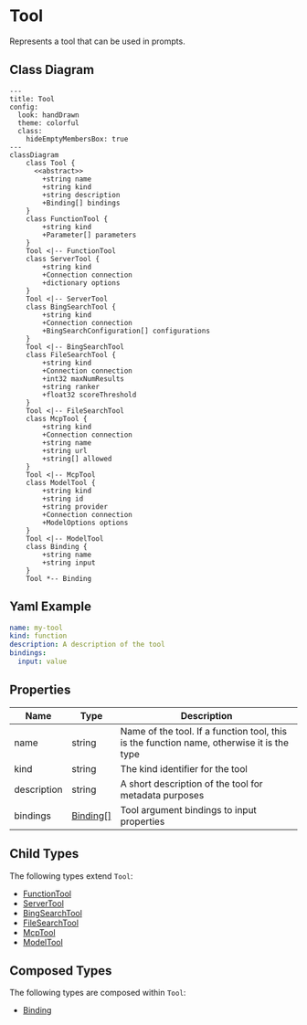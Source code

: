 # Tool

Represents a tool that can be used in prompts.

## Class Diagram

```mermaid
---
title: Tool
config:
  look: handDrawn
  theme: colorful
  class:
    hideEmptyMembersBox: true
---
classDiagram
    class Tool {
      <<abstract>>
        +string name
        +string kind
        +string description
        +Binding[] bindings
    }
    class FunctionTool {
        +string kind
        +Parameter[] parameters
    }
    Tool <|-- FunctionTool
    class ServerTool {
        +string kind
        +Connection connection
        +dictionary options
    }
    Tool <|-- ServerTool
    class BingSearchTool {
        +string kind
        +Connection connection
        +BingSearchConfiguration[] configurations
    }
    Tool <|-- BingSearchTool
    class FileSearchTool {
        +string kind
        +Connection connection
        +int32 maxNumResults
        +string ranker
        +float32 scoreThreshold
    }
    Tool <|-- FileSearchTool
    class McpTool {
        +string kind
        +Connection connection
        +string name
        +string url
        +string[] allowed
    }
    Tool <|-- McpTool
    class ModelTool {
        +string kind
        +string id
        +string provider
        +Connection connection
        +ModelOptions options
    }
    Tool <|-- ModelTool
    class Binding {
        +string name
        +string input
    }
    Tool *-- Binding
```

## Yaml Example

```yaml
name: my-tool
kind: function
description: A description of the tool
bindings:
  input: value

```

## Properties

| Name | Type | Description |
| ---- | ---- | ----------- |
| name | string | Name of the tool. If a function tool, this is the function name, otherwise it is the type  |
| kind | string | The kind identifier for the tool  |
| description | string | A short description of the tool for metadata purposes  |
| bindings | [Binding[]](Binding.md) | Tool argument bindings to input properties  |

## Child Types

The following types extend `Tool`:

- [FunctionTool](FunctionTool.md)
- [ServerTool](ServerTool.md)
- [BingSearchTool](BingSearchTool.md)
- [FileSearchTool](FileSearchTool.md)
- [McpTool](McpTool.md)
- [ModelTool](ModelTool.md)

## Composed Types

The following types are composed within `Tool`:

- [Binding](Binding.md)
